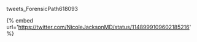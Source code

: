 tweets_ForensicPath618093

{% embed url='https://twitter.com/NicoleJacksonMD/status/1148999109602185216' %}
